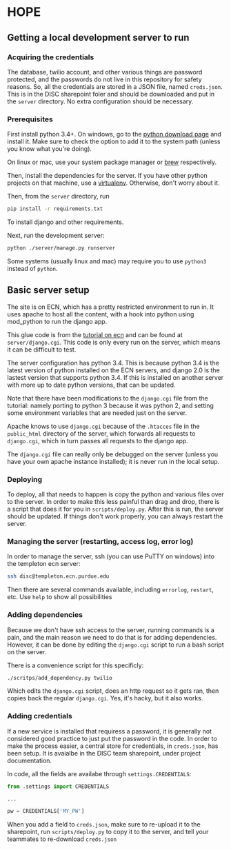 # HOPE

## Getting a local development server to run


### Acquiring the credentials

The database, twilio account, and other various things are password protected, and the passwords do not
live in this repository for safety reasons. So, all the credentials are stored in a JSON file, named
`creds.json`. This is in the DISC sharepoint foler and should be downloaded and put in the `server`
directory. No extra configuration should be necessary.

### Prerequisites


First install python 3.4+. On windows, go to the [python download page](https://www.python.org/downloads/)
and install it. Make sure to check the option to add it to the system path (unless you know what you're doing).

On linux or mac, use your system package manager or [brew](brew.sh) respectively.

Then, install the dependencies for the server. If you have other python projects on that machine, use
a [virtualenv](https://docs.python.org/3/library/venv.html). Otherwise, don't worry about it.

Then, from the `server` directory, run

```bash
pip install -r requirements.txt
```

To install django and other requirements.

Next, run the development server:

```bash
python ./server/manage.py runserver
```

Some systems (usually linux and mac) may require you to use `python3` instead of `python`.

## Basic server setup
The site is on ECN, which has a pretty restricted environment to run in.
It uses apache to host all the content, with a hook into python using mod_python to run the django app.

This glue code is from the [tutorial on ecn](https://engineering.purdue.edu/ECN/Support/KB/Docs/ConfiguringDjango)
and can be found at `server/django.cgi`. This code is only every run on the server, which means it can be difficult to test.

The server configuration has python 3.4.
This is because python 3.4 is the latest version of python installed on the ECN servers,
and django 2.0 is the lastest version that supports python 3.4. If this is installed on another server
with more up to date python versions, that can be updated.

Note that there have been modifications to the `django.cgi` file from the tutorial: namely porting to python 3 because it was python 2, and setting some environment variables that are needed just on the server.

Apache knows to use `django.cgi` because of the `.htacces` file in the `public_html` directory of the server, which forwards all requests to `django.cgi`,
which in turn passes all requests to the django app.

The `django.cgi` file can really only be debugged on the server (unless you have your own apache instance installed); it is never run in the local setup.

### Deploying

To deploy, all that needs to happen is copy the python and various files over to the server.
In order to make this less painful than drag and drop, there is a script that does it 
for you in `scripts/deploy.py`. After this is run, the server should be updated. If things
don't work properly, you can always restart the server.

### Managing the server (restarting, access log, error log)

In order to manage the server, ssh (you can use PuTTY on windows) into the templeton
ecn server:

```bash
ssh disc@templeton.ecn.purdue.edu
```

Then there are several commands available, including `errorlog`, `restart`, etc.
Use `help` to show all possibilities

### Adding dependencies

Because we don't have ssh access to the server, running commands is a pain, and the main reason we need to do that is
for adding dependencies. However, it can be done by editing the `django.cgi` script to run a bash script on the server.

There is a convenience script for this specificly:

```bash
./scritps/add_dependency.py twilio
```

Which edits the `django.cgi` script, does an http request so it gets ran, then copies back the regular `django.cgi`.
Yes, it's hacky, but it also works.

### Adding credentials

If a new service is installed that requiress a password, it is generally not considered good practice to
just put the password in the code. In order to make the process easier, a central store for credentials,
in `creds.json`, has been setup. It is avaialbe in the DISC team sharepoint, under project documentation.

In code, all the fields are availabe through `settings.CREDENTIALS`:

```python
from .settings import CREDENTIALS

...

pw = CREDENTIALS['MY_PW']
```

When you add a field to `creds.json`, make sure to re-upload it to the sharepoint, run 
`scripts/deploy.py` to copy it to the server, and tell your teammates to re-download `creds.json`
